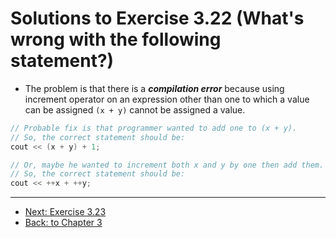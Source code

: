 # Solutions to Exercise 3.22 (What's wrong with the following statement?)

- The problem is that there is a **_compilation error_** because using increment operator on an expression other than one to which a value can be assigned `(x + y)` cannot be assigned a value.

```cpp
// Probable fix is that programmer wanted to add one to (x + y).
// So, the correct statement should be:
cout << (x + y) + 1;

// Or, maybe he wanted to increment both x and y by one then add them.
// So, the correct statement should be:
cout << ++x + ++y;

```

---

- [Next: Exercise 3.23](03_23.md)
- [Back: to Chapter 3](README.md)
